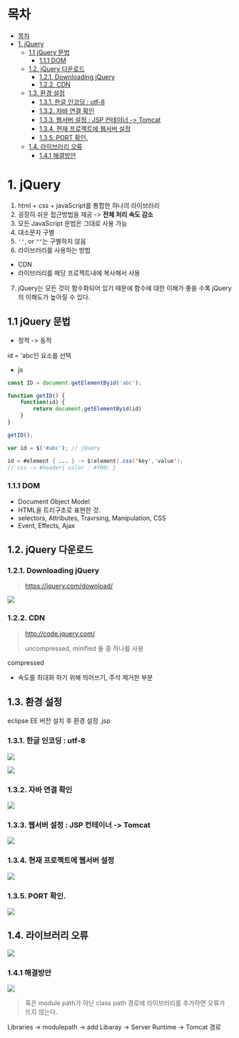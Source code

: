 # 목차
- [목차](#목차)
- [1. jQuery](#1-jquery)
  - [1.1 jQuery 문법](#11-jquery-문법)
    - [1.1.1 DOM](#111-dom)
  - [1.2. jQuery 다운로드](#12-jquery-다운로드)
    - [1.2.1. Downloading jQuery](#121-downloading-jquery)
    - [1.2.2. CDN](#122-cdn)
  - [1.3. 환경 설정](#13-환경-설정)
    - [1.3.1. 한글 인코딩 : utf-8](#131-한글-인코딩--utf-8)
    - [1.3.2. 자바 연결 확인](#132-자바-연결-확인)
    - [1.3.3. 웹서버 설정 : JSP 컨테이너 -> Tomcat](#133-웹서버-설정--jsp-컨테이너---tomcat)
    - [1.3.4. 현재 프로젝트에 웹서버 설정](#134-현재-프로젝트에-웹서버-설정)
    - [1.3.5. PORT 확인.](#135-port-확인)
  - [1.4. 라이브러리 오류](#14-라이브러리-오류)
    - [1.4.1 해결방안](#141-해결방안)


# 1. jQuery
1. html + css + javaScript를 통합한 하나의 라이브러리
2. 굉장히 쉬운 접근방법을 제공 -> **전체 처리 속도 감소**
3. 모든 JavaScript 문법은 그대로 사용 가능
4. 대소문자 구별
5. `''`, or `""`는 구별하지 않음
6. 라이브러리를 사용하는 방법
  - CDN
  - 라이브러리를 해당 프로젝트내에 복사해서 사용
7. jQuery는 모든 것이 함수화되어 있기 때문에 함수에 대한 이해가 좋을 수록 jQuery의 이해도가 높아질 수 있다.


## 1.1 jQuery 문법

- 정적 -> 동적

id = 'abc인 요소를 선택
- js
```js
const ID = document.getElementByid('abc');

function getID() {
    function(id) {
        return document.getElementByid(id)
    }
}

getID();

var id = $('#abc'); // jQuery
```

```java
id = #element { ... } -> $(element).css('key','value');
// css -> #header{ color : #f00; } 
```

### 1.1.1 DOM
- Document Object Model
- HTML을 트리구조로 표현한 것.
- selectors, Attributes, Travrsing, Manipulation, CSS
- Event, Effects, Ajax

## 1.2. jQuery 다운로드

### 1.2.1. Downloading jQuery
> https://jquery.com/download/
> 
![](https://images.velog.io/images/withcolinsong/post/8acee999-af19-4de0-a7ca-3eaf2d88bce3/image.png)
### 1.2.2. CDN
> http://code.jquery.com/
> 
> uncompressed, minified 둘 중 하나를 사용

compressed 
  - 속도를 최대화 하기 위해 띄어쓰기, 주석 제거한 부분

## 1.3. 환경 설정

eclipse EE 버전 설치 후 환경 설정
.jsp

### 1.3.1. 한글 인코딩 : utf-8
![](https://images.velog.io/images/withcolinsong/post/6abeaa56-989a-43e2-993a-b3788de89e88/image.png)

![](https://images.velog.io/images/withcolinsong/post/1c786cc8-1e55-40fd-b602-da453eeb766a/image.png)

### 1.3.2. 자바 연결 확인

![](https://images.velog.io/images/withcolinsong/post/d918b41a-9003-444c-84b3-1133959c2e27/image.png)

### 1.3.3. 웹서버 설정 : JSP 컨테이너 -> Tomcat

![](https://images.velog.io/images/withcolinsong/post/93c04f4e-49ec-4f9c-8387-824bee572265/image.png)

### 1.3.4. 현재 프로젝트에 웹서버 설정

![](https://images.velog.io/images/withcolinsong/post/196f5fae-ccc8-495b-85f9-6c1ee25226e7/image.png)

### 1.3.5. PORT 확인.

![](https://images.velog.io/images/withcolinsong/post/d15c325f-9ecc-4643-8ac2-f7167ac0891e/image.png)

## 1.4. 라이브러리 오류

![](https://images.velog.io/images/withcolinsong/post/f06c4abd-d4a0-4b78-9c7c-93d774c132ca/image.png)

### 1.4.1 해결방안

![](https://images.velog.io/images/withcolinsong/post/66318b91-31fc-4865-8d65-10ca9da92d18/image.png)

> 혹은 module path가 아닌 class path 경로에 라이브러리를 추가하면 오류가 뜨지 않는다.

Libraries -> modulepath -> add Libaray -> Server Runtime -> Tomcat 경로 

